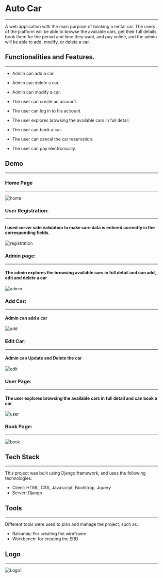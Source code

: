 # Auto Car
-----

A web application with the main purpose of booking a rental car.
The users of the platform will be able to browse the available cars, get their full details, book them for the period and time they want, and pay online, and the admin will be able to add, modify, or delete a car.

## Functionalities and Features.
-----

- Admin can add a car.

- Admin can delete a car.

- Admin can modify a car.

- The user can create an account.

- The user can log in to his account.

- The user explores browsing the available cars in full detail.

- The user can book a car.

- The user can cancel the car reservation.

- The user can pay electronically.
## Demo
-----
### Home Page
-----
![home](https://github.com/abdullah-zyoud/Solo_Project/assets/130833624/2f05ed5d-9953-4697-bb1f-3c363fac2ad3)

### User Registration:
-----
#### I used server side validation to make sure data is entered correctly in the corresponding fields.
![registration](https://github.com/abdullah-zyoud/Solo-Project/assets/130833624/b7699832-6936-4e87-a616-969a98cbd55e)

### Admin page:
-----
#### The admin explores the browsing available cars in full detail and can add, edit and delete a car
![admin](https://github.com/abdullah-zyoud/Solo-Project/assets/130833624/4adad701-a722-47a7-b0c0-68d6c9cedd82)


### Add Car:
-----
#### Admin can add a car
![add](https://github.com/abdullah-zyoud/Solo-Project/assets/130833624/e83f403c-75b3-4a04-b7c5-6bc9fefbd1e5)


### Edit Car:
-----
#### Admin can Update and Delete the car
![edit](https://github.com/abdullah-zyoud/Solo-Project/assets/130833624/e3454f70-de4a-48b3-80c5-0ab477ac01c2)


### User Page:
-----
#### The user explores browsing the available cars in full detail and can book a car

![user](https://github.com/abdullah-zyoud/Solo-Project/assets/130833624/e3a07a5b-846d-4806-9e8e-b7a8baa2de6e)

### Book Page:
-----
![book](https://github.com/abdullah-zyoud/Solo-Project/assets/130833624/fd702740-97fb-4727-8902-41561c1171b8)

## Tech Stack
-----
This project was built using Django framework, and uses the following technologies:
- Client: HTML, CSS, Javascript, Bootstrap, Jquery
- Server: Django
## Tools
-----
Different tools were used to plan and manage the project, such as:
- Balsamiq: For creating the wireframe
- Workbench: for creating the ERD
## Logo
-----
 ![Logo1](https://github.com/abdullah-zyoud/Solo-Project/assets/130833624/77ab78b5-d642-49ae-85cf-b44cfb05b2b3)

